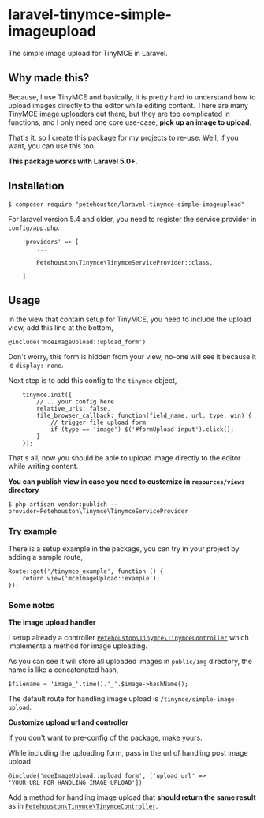 # laravel-tinymce-simple-imageupload

The simple image upload for TinyMCE in Laravel.

## Why made this?

Because, I use TinyMCE and basically, it is pretty hard to understand how to upload images directly to the editor while editing content. There are many TinyMCE image uploaders out there, but they are too complicated in functions, and I only need one core use-case, **pick up an image to upload**.

That's it, so I create this package for my projects to re-use. Well, if you want, you can use this too.

**This package works with Laravel 5.0+.**

## Installation

```
$ composer require "petehouston/laravel-tinymce-simple-imageupload"
```

For laravel version 5.4 and older, you need to register the service provider in  `config/app.php`.

```
    'providers' => [
        ...

        Petehouston\Tinymce\TinymceServiceProvider::class,

    ]
```

## Usage

In the view that contain setup for TinyMCE, you need to include the upload view, add this line at the bottom,

```
@include('mceImageUpload::upload_form')
```

Don't worry, this form is hidden from your view, no-one will see it because it is `display: none`.

Next step is to add this config to the `tinymce` object,

```
    tinymce.init({
        // .. your config here
        relative_urls: false,
        file_browser_callback: function(field_name, url, type, win) {
            // trigger file upload form
            if (type == 'image') $('#formUpload input').click();
        }
    });
```

That's all, now you should be able to upload image directly to the editor while writing content.

**You can publish view in case you need to customize in `resources/views` directory**

```
$ php artisan vendor:publish --provider=Petehouston\Tinymce\TinymceServiceProvider
```

### Try example

There is a setup example in the package, you can try in your project by adding a sample route,

```
Route::get('/tinymce_example', function () {
    return view('mceImageUpload::example');
});
```

### Some notes

**The image upload handler**

I setup already a controller [`Petehouston\Tinymce\TinymceController`](https://github.com/petehouston/laravel-tinymce-simple-imageupload/blob/master/src/TinymceController.php) which implements a method for image uploading.

As you can see it will store all uploaded images in `public/img` directory, the name is like a concatenated hash,

```
$filename = 'image_'.time().'_'.$image->hashName();
```

The default route for handling image upload is `/tinymce/simple-image-upload`.

**Customize upload url and controller**

If you don't want to pre-config of the package, make yours.

While including the uploading form, pass in the url of handling post image upload

```
@include('mceImageUpload::upload_form', ['upload_url' => 'YOUR_URL_FOR_HANDLING_IMAGE_UPLOAD'])
```

Add a method for handling image upload that **should return the same result** as in [`Petehouston\Tinymce\TinymceController`](https://github.com/petehouston/laravel-tinymce-simple-imageupload/blob/master/src/TinymceController.php).



